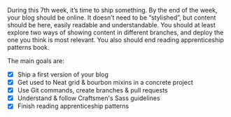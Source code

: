 During this 7th week, it’s time to ship something. By the end of the week, your blog should be online. It doesn’t need to be “stylished”, but content should be here, easily readable and understandable.
You should at least explore two ways of showing content in different branches, and deploy the one you think is most relevant.
You also should end reading apprenticeship patterns book.

The main goals are:
- [x] Ship a first version of your blog
- [x] Get used to Neat grid & bourbon mixins in a concrete project
- [x] Use Git commands, create branches & pull requests
- [x] Understand & follow Craftsmen's Sass guidelines
- [x] Finish reading apprenticeship patterns
